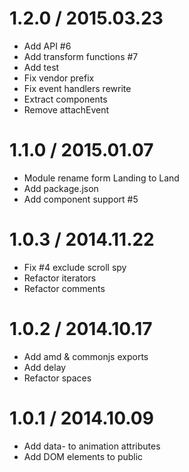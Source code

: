 # 1.2.0 / 2015.03.23

  * Add API #6
  * Add transform functions #7
  * Add test
  * Fix vendor prefix
  * Fix event handlers rewrite
  * Extract components
  * Remove attachEvent

# 1.1.0 / 2015.01.07

  * Module rename form Landing to Land
  * Add package.json
  * Add component support #5

# 1.0.3 / 2014.11.22

  * Fix #4 exclude scroll spy
  * Refactor iterators
  * Refactor comments

# 1.0.2 / 2014.10.17

  * Add amd & commonjs exports
  * Add delay
  * Refactor spaces

# 1.0.1 / 2014.10.09

  * Add data- to animation attributes
  * Add DOM elements to public
